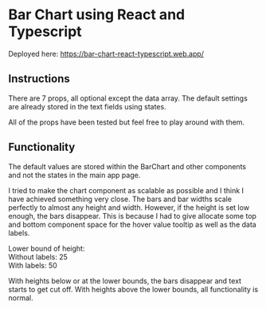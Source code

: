 # Bar Chart using React and Typescript

Deployed here: https://bar-chart-react-typescript.web.app/

## Instructions

There are 7 props, all optional except the data array. The default settings are already stored in the text fields using states.

All of the props have been tested but feel free to play around with them.

## Functionality

The default values are stored within the BarChart and other components and not the states in the main app page.

I tried to make the chart component as scalable as possible and I think I have achieved something very close. The bars and bar widths scale perfectly to almost any height and width. However, if the height is set low enough, the bars disappear. This is because I had to give allocate some top and bottom component space for the hover value tooltip as well as the data labels.

Lower bound of height:  
Without labels: 25  
With labels: 50

With heights below or at the lower bounds, the bars disappear and text starts to get cut off.
With heights above the lower bounds, all functionality is normal.
